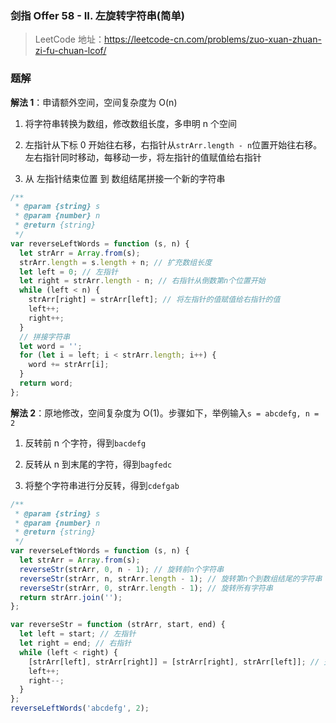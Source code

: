 ### 剑指 Offer 58 - II. 左旋转字符串(简单)

> LeetCode 地址：https://leetcode-cn.com/problems/zuo-xuan-zhuan-zi-fu-chuan-lcof/

### 题解

**解法 1**：申请额外空间，空间复杂度为 O(n)

1. 将字符串转换为数组，修改数组长度，多申明 n 个空间

2. 左指针从下标 0 开始往右移，右指针从`strArr.length - n`位置开始往右移。左右指针同时移动，每移动一步，将左指针的值赋值给右指针

3. 从 左指针结束位置 到 数组结尾拼接一个新的字符串

```js
/**
 * @param {string} s
 * @param {number} n
 * @return {string}
 */
var reverseLeftWords = function (s, n) {
  let strArr = Array.from(s);
  strArr.length = s.length + n; // 扩充数组长度
  let left = 0; // 左指针
  let right = strArr.length - n; // 右指针从倒数第n个位置开始
  while (left < n) {
    strArr[right] = strArr[left]; // 将左指针的值赋值给右指针的值
    left++;
    right++;
  }
  // 拼接字符串
  let word = '';
  for (let i = left; i < strArr.length; i++) {
    word += strArr[i];
  }
  return word;
};
```

**解法 2**：原地修改，空间复杂度为 O(1)。步骤如下，举例输入`s = abcdefg, n = 2`

1. 反转前 n 个字符，得到`bacdefg`

2. 反转从 n 到末尾的字符，得到`bagfedc`

3. 将整个字符串进行分反转，得到`cdefgab`

```js
/**
 * @param {string} s
 * @param {number} n
 * @return {string}
 */
var reverseLeftWords = function (s, n) {
  let strArr = Array.from(s);
  reverseStr(strArr, 0, n - 1); // 旋转前n个字符串
  reverseStr(strArr, n, strArr.length - 1); // 旋转第n个到数组结尾的字符串
  reverseStr(strArr, 0, strArr.length - 1); // 旋转所有字符串
  return strArr.join('');
};

var reverseStr = function (strArr, start, end) {
  let left = start; // 左指针
  let right = end; // 右指针
  while (left < right) {
    [strArr[left], strArr[right]] = [strArr[right], strArr[left]]; // 交换左右指针的值
    left++;
    right--;
  }
};
reverseLeftWords('abcdefg', 2);
```
